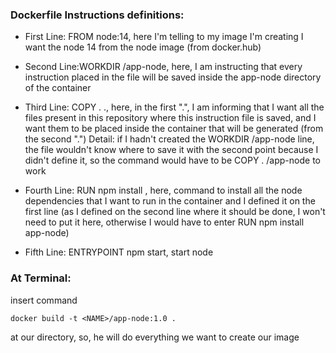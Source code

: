 ### Dockerfile Instructions definitions: 

* First Line: FROM node:14, here I'm telling to my image I'm creating I want the node 14 from the node image (from docker.hub)

* Second Line:WORKDIR /app-node, here, I am instructing that every instruction placed in the file will be saved inside the app-node directory of the container

* Third Line: COPY . ., here, in the first ".", I am informing that I want all the files present in this repository where this instruction file is saved, and I want them to be placed inside the container that will be generated (from the second ".")
Detail: if I hadn't created the WORKDIR /app-node line, the file wouldn't know where to save it with the second point because I didn't define it, so the command would have to be COPY . /app-node to work


* Fourth Line: RUN npm install , here, command to install all the node dependencies that I want to run in the container and I defined it on the first line (as I defined on the second line where it should be done, I won't need to put it here, otherwise I would have to enter RUN npm install app-node)

* Fifth Line: ENTRYPOINT npm start, start node



### At Terminal:
insert command 

```docker build -t <NAME>/app-node:1.0 .```

at our directory, so, he will do everything we want to create our image
